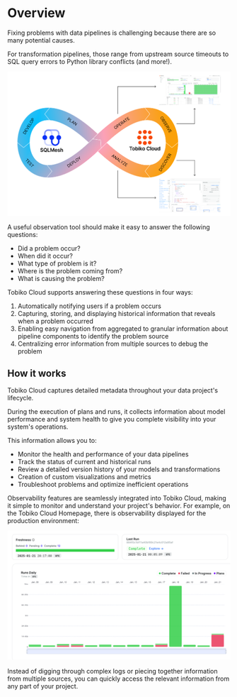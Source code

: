# Overview

Fixing problems with data pipelines is challenging because there are so many potential causes.

For transformation pipelines, those range from upstream source timeouts to SQL query errors to Python library conflicts (and more!).

![Data Ops Observability](./overview/data-ops-light.png)

A useful observation tool should make it easy to answer the following questions:

- Did a problem occur?
- When did it occur?
- What type of problem is it?
- Where is the problem coming from?
- What is causing the problem?

Tobiko Cloud supports answering these questions in four ways:

1. Automatically notifying users if a problem occurs
2. Capturing, storing, and displaying historical information that reveals when a problem occurred
3. Enabling easy navigation from aggregated to granular information about pipeline components to identify the problem source
4. Centralizing error information from multiple sources to debug the problem

## How it works

Tobiko Cloud captures detailed metadata throughout your data project's lifecycle.

During the execution of plans and runs, it collects information about model performance and system health to give you complete visibility into your system's operations.

This information allows you to:

- Monitor the health and performance of your data pipelines
- Track the status of current and historical runs
- Review a detailed version history of your models and transformations
- Creation of custom visualizations and metrics
- Troubleshoot problems and optimize inefficient operations

Observability features are seamlessly integrated into Tobiko Cloud, making it simple to monitor and understand your project's behavior. For example, on the Tobiko Cloud Homepage, there is observability displayed for the production environment: 

![Observability on the Homepage](./overview/observability_section_home.png)

Instead of digging through complex logs or piecing together information from multiple sources, you can quickly access the relevant information from any part of your project.

<!---
Learn more about Tobiko Cloud Observability features on these pages:

- [`prod` environment](prod_environment.md) health and recent activity 
- [Development environment](development_environment.md) differences from `prod` and recent activity
- [Plan](plan.md) status and detailed model execution data
- [Run](run.md) status and detailed model execution data
- [Model](model.md) status and version history
- [Dashboards](measures_dashboards.md) and custom visualizations of observability data
-->